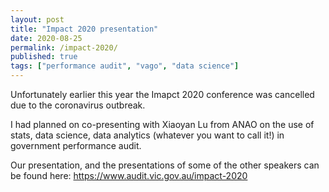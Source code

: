 ```yaml
---
layout: post
title: "Impact 2020 presentation"
date: 2020-08-25
permalink: /impact-2020/
published: true
tags: ["performance audit", "vago", "data science"]
---
```


Unfortunately earlier this year the Imapct 2020 conference was cancelled due to the coronavirus outbreak.

I had planned on co-presenting with Xiaoyan Lu from ANAO on the use of stats, data science, data analytics (whatever you want to call it!) in government performance audit.

Our presentation, and the presentations of some of the other speakers can be found here: https://www.audit.vic.gov.au/impact-2020

